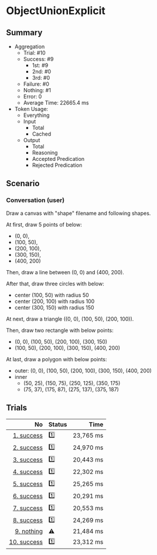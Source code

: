 # ObjectUnionExplicit
## Summary
  - Aggregation
    - Trial: #10
    - Success: #9
      - 1st: #9
      - 2nd: #0
      - 3rd: #0
    - Failure: #0
    - Nothing: #1
    - Error: 0
    - Average Time: 22665.4 ms
  - Token Usage:
    - Everything
    - Input
      - Total
      - Cached
    - Output
      - Total
      - Reasoning
      - Accepted Predication
      - Rejected Predication

## Scenario
### Conversation (user)
Draw a canvas with "shape" filename and following shapes.

At first, draw 5 points of below:

  - (0, 0),
  - (100, 50),
  - (200, 100),
  - (300, 150),
  - (400, 200)

Then, draw a line between (0, 0) and (400, 200).

After that, draw three circles with below:

  - center (100, 50) with radius 50
  - center (200, 100) with radius 100
  - center (300, 150) with radius 150

At next, draw a triangle ((0, 0), (100, 50), (200, 100)).

Then, draw two rectangle with below points:

  - (0, 0), (100, 50), (200, 100), (300, 150)
  - (100, 50), (200, 100), (300, 150), (400, 200)

At last, draw a polygon with below points:

  - outer: (0, 0), (100, 50), (200, 100), (300, 150), (400, 200)
  - inner
    - (50, 25), (150, 75), (250, 125), (350, 175)
    - (75, 37), (175, 87), (275, 137), (375, 187)

## Trials
No | Status | Time
---:|:-------|------:
[1. success](./trials/1.success.json) | 1️⃣ | 23,765 ms
[2. success](./trials/2.success.json) | 1️⃣ | 24,970 ms
[3. success](./trials/3.success.json) | 1️⃣ | 20,443 ms
[4. success](./trials/4.success.json) | 1️⃣ | 22,302 ms
[5. success](./trials/5.success.json) | 1️⃣ | 25,265 ms
[6. success](./trials/6.success.json) | 1️⃣ | 20,291 ms
[7. success](./trials/7.success.json) | 1️⃣ | 20,553 ms
[8. success](./trials/8.success.json) | 1️⃣ | 24,269 ms
[9. nothing](./trials/9.nothing.json) | ⚠️ | 21,484 ms
[10. success](./trials/10.success.json) | 1️⃣ | 23,312 ms